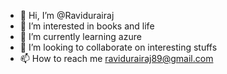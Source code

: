 - 👋 Hi, I’m @Ravidurairaj
- 👀 I’m interested in books and life
- 🌱 I’m currently learning azure
- 💞️ I’m looking to collaborate on interesting stuffs
- 📫 How to reach me ravidurairaj89@gmail.com

<!---
Ravidurairaj/Ravidurairaj is a ✨ special ✨ repository because its `README.md` (this file) appears on your GitHub profile.
You can click the Preview link to take a look at your changes.
--->
